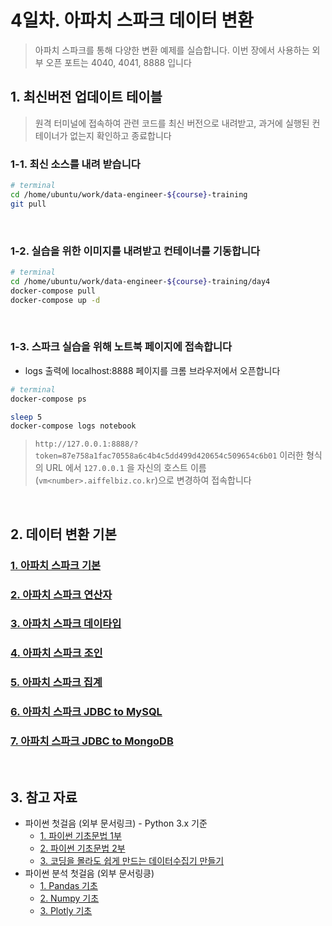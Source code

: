 # 4일차. 아파치 스파크 데이터 변환

> 아파치 스파크를 통해 다양한 변환 예제를 실습합니다. 이번 장에서 사용하는 외부 오픈 포트는 4040, 4041, 8888 입니다


## 1. 최신버전 업데이트 테이블

> 원격 터미널에 접속하여 관련 코드를 최신 버전으로 내려받고, 과거에 실행된 컨테이너가 없는지 확인하고 종료합니다

### 1-1. 최신 소스를 내려 받습니다
```bash
# terminal
cd /home/ubuntu/work/data-engineer-${course}-training
git pull
```
<br>

### 1-2. 실습을 위한 이미지를 내려받고 컨테이너를 기동합니다
```bash
# terminal
cd /home/ubuntu/work/data-engineer-${course}-training/day4
docker-compose pull
docker-compose up -d
```
<br>

### 1-3. 스파크 실습을 위해 노트북 페이지에 접속합니다
* logs 출력에 localhost:8888 페이지를 크롬 브라우저에서 오픈합니다
```bash
# terminal
docker-compose ps

sleep 5
docker-compose logs notebook
```
> `http://127.0.0.1:8888/?token=87e758a1fac70558a6c4b4c5dd499d420654c509654c6b01` 이러한 형식의 URL 에서 `127.0.0.1` 을 자신의 호스트 이름(`vm<number>.aiffelbiz.co.kr`)으로 변경하여 접속합니다
<br>


## 2. 데이터 변환 기본
### [1. 아파치 스파크 기본](http://htmlpreview.github.io/?https://github.com/psyoblade/data-engineer-intermediate-training/blob/master/day4/notebooks/lgde-spark-core-1-basic.html)
### [2. 아파치 스파크 연산자](http://htmlpreview.github.io/?https://github.com/psyoblade/data-engineer-intermediate-training/blob/master/day4/notebooks/lgde-spark-core-2-operators.html)
### [3. 아파치 스파크 데이타입](http://htmlpreview.github.io/?https://github.com/psyoblade/data-engineer-intermediate-training/blob/master/day4/notebooks/lgde-spark-core-3-data-types.html)
### [4. 아파치 스파크 조인](http://htmlpreview.github.io/?https://github.com/psyoblade/data-engineer-intermediate-training/blob/master/day4/notebooks/lgde-spark-core-4-join.html)
### [5. 아파치 스파크 집계](http://htmlpreview.github.io/?https://github.com/psyoblade/data-engineer-intermediate-training/blob/master/day4/notebooks/lgde-spark-core-5-aggregation.html)
### [6. 아파치 스파크 JDBC to MySQL](http://htmlpreview.github.io/?https://github.com/psyoblade/data-engineer-intermediate-training/blob/master/day4/notebooks/lgde-spark-core-6-jdbc-mysql.html)
### [7. 아파치 스파크 JDBC to MongoDB](http://htmlpreview.github.io/?https://github.com/psyoblade/data-engineer-intermediate-training/blob/master/day4/notebooks/lgde-spark-core-7-jdbc-mongodb.html)
<br>


## 3. 참고 자료
* 파이썬 첫걸음 (외부 문서링크) - Python 3.x 기준
  - [1. 파이썬 기초문법 1부](https://blog.myungseokang.dev/posts/python-basic-grammar1/)
  - [2. 파이썬 기초문법 2부](https://blog.myungseokang.dev/posts/python-basic-grammar2/)
  - [3. 코딩을 몰라도 쉽게 만드는 데이터수집기 만들기](https://book.coalastudy.com/data_crawling/)
* 파이썬 분석 첫걸음 (외부 문서링킁)
  - [1. Pandas 기초](https://doorbw.tistory.com/172)
  - [2. Numpy 기초](https://doorbw.tistory.com/171)
  - [3. Plotly 기초](https://dailyheumsi.tistory.com/118)

